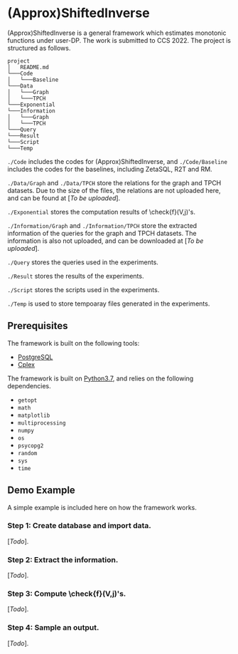 # (Approx)ShiftedInverse
(Approx)ShiftedInverse is a general framework which estimates monotonic functions under user-DP. The work is submitted to CCS 2022. The project is structured as follows.

```
project
│   README.md
└───Code
│   └───Baseline
└───Data
│   └───Graph
│   └───TPCH
└───Exponential
└───Information
│   └───Graph
│   └───TPCH
└───Query
└───Result
└───Script
└───Temp
```

`./Code` includes the codes for (Approx)ShiftedInverse, and `./Code/Baseline` includes the codes for the baselines, including ZetaSQL, R2T and RM.

`./Data/Graph` and `./Data/TPCH` store the relations for the graph and TPCH datasets. Due to the size of the files, the relations are not uploaded here, and can be found at [*To be uploaded*].

`./Exponential` stores the computation results of \check{f}(V,j)'s.

`./Information/Graph` and `./Information/TPCH` store the extracted information of the queries for the graph and TPCH datasets. The information is also not uploaded, and can be downloaded at [*To be uploaded*].

`./Query` stores the queries used in the experiments.

`./Result` stores the results of the experiments.

`./Script` stores the scripts used in the experiments.

`./Temp` is used to store tempoaray files generated in the experiments.

## Prerequisites
The framework is built on the following tools:
* [PostgreSQL](https://www.postgresql.org/)
* [Cplex](https://www.ibm.com/analytics/cplex-optimizer)

The framework is built on [Python3.7](https://www.python.org/downloads/release/python-3713/), and relies on the following dependencies.
* `getopt`
* `math`
* `matplotlib`
* `multiprocessing`
* `numpy`
* `os`
* `psycopg2`
* `random`
* `sys`
* `time`

## Demo Example
A simple example is included here on how the framework works.

### Step 1: Create database and import data.
[*Todo*].

### Step 2: Extract the information.
[*Todo*].

### Step 3: Compute \check{f}(V,j)'s.
[*Todo*].

### Step 4: Sample an output.
[*Todo*].
